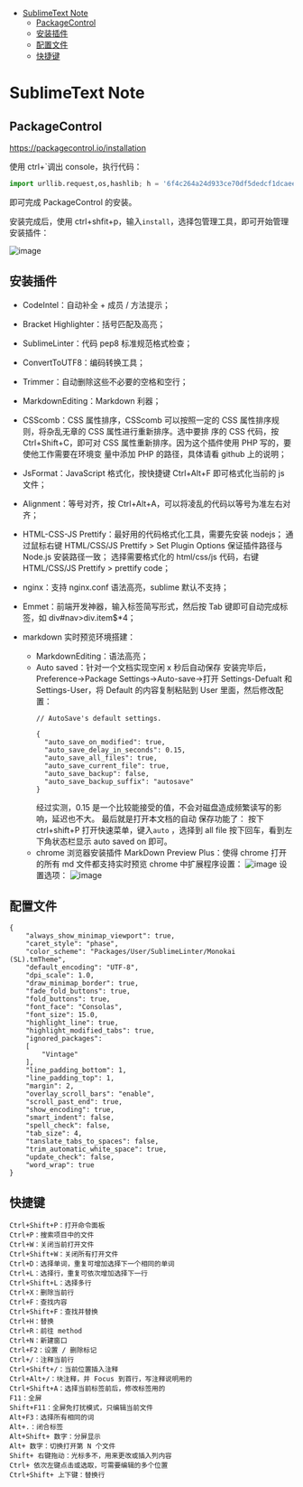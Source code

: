 - [SublimeText Note](#sublimetext-note)
	- [PackageControl](#packagecontrol)
	- [安装插件](#%E5%AE%89%E8%A3%85%E6%8F%92%E4%BB%B6)
	- [配置文件](#%E9%85%8D%E7%BD%AE%E6%96%87%E4%BB%B6)
	- [快捷键](#%E5%BF%AB%E6%8D%B7%E9%94%AE)

# SublimeText Note

## PackageControl

https://packagecontrol.io/installation

使用 ctrl+`调出 console，执行代码：
```python
import urllib.request,os,hashlib; h = '6f4c264a24d933ce70df5dedcf1dcaee' + 'ebe013ee18cced0ef93d5f746d80ef60'; pf = 'Package Control.sublime-package'; ipp = sublime.installed_packages_path(); urllib.request.install_opener( urllib.request.build_opener( urllib.request.ProxyHandler()) ); by = urllib.request.urlopen( 'http://packagecontrol.io/' + pf.replace(' ', '%20')).read(); dh = hashlib.sha256(by).hexdigest(); print('Error validating download (got %s instead of %s), please try manual install' % (dh, h)) if dh != h else open(os.path.join( ipp, pf), 'wb' ).write(by)
```
即可完成 PackageControl 的安装。

安装完成后，使用 ctrl+shfit+p，输入`install`，选择包管理工具，即可开始管理安装插件：

![image](http://img.cdn.firejq.com/jpg/2017/10/28/a46a273a72d3cd88ca192804ba01357a.jpg)

## 安装插件

- CodeIntel：自动补全 + 成员 / 方法提示；

- Bracket Highlighter：括号匹配及高亮；

- SublimeLinter：代码 pep8 标准规范格式检查；

- ConvertToUTF8：编码转换工具；

- Trimmer：自动删除这些不必要的空格和空行；

- MarkdownEditing：Markdown 利器；

- CSScomb：CSS 属性排序，CSScomb 可以按照一定的 CSS 属性排序规则，将杂乱无章的 CSS 属性进行重新排序。选中要排
序的 CSS 代码，按 Ctrl+Shift+C，即可对 CSS 属性重新排序。因为这个插件使用 PHP 写的，要使他工作需要在环境变
量中添加 PHP 的路径，具体请看 github 上的说明；

- JsFormat：JavaScript 格式化，按快捷键 Ctrl+Alt+F 即可格式化当前的 js 文件；

- Alignment：等号对齐，按 Ctrl+Alt+A，可以将凌乱的代码以等号为准左右对齐；

- HTML-CSS-JS Prettify：最好用的代码格式化工具，需要先安装 nodejs；
通过鼠标右键 HTML/CSS/JS Prettify > Set Plugin Options 保证插件路径与 Node.js 安装路径一致；
选择需要格式化的 html/css/js 代码，右键 HTML/CSS/JS Prettify > prettify code；

- nginx：支持 nginx.conf 语法高亮，sublime 默认不支持；

- Emmet：前端开发神器，输入标签简写形式，然后按 Tab 键即可自动完成标签，如 div#nav>div.item$*4；

- markdown 实时预览环境搭建：
  - MarkdownEditing：语法高亮；
  - Auto saved：针对一个文档实现空闲 x 秒后自动保存
    安装完毕后，Preference->Package Settings->Auto-save->打开 Settings-Defualt 和 Settings-User，将
    Default 的内容复制粘贴到 User 里面，然后修改配置：
    ```
    // AutoSave's default settings.

    {
      "auto_save_on_modified": true,
      "auto_save_delay_in_seconds": 0.15,
      "auto_save_all_files": true,
      "auto_save_current_file": true,
      "auto_save_backup": false,
      "auto_save_backup_suffix": "autosave"
    }
    ```
    经过实测，0.15 是一个比较能接受的值，不会对磁盘造成频繁读写的影响，延迟也不大。 最后就是打开本文档的自动
    保存功能了： 按下 ctrl+shift+P 打开快速菜单，键入`auto` ，选择到 all file 按下回车，看到左下角状态栏显示 auto
    saved on 即可。
  - chrome 浏览器安装插件 MarkDown Preview Plus：使得 chrome 打开的所有 md 文件都支持实时预览
chrome 中扩展程序设置：
    ![image](http://img.cdn.firejq.com/jpg/2017/10/28/73295d6f389fa01103433142428148d0.jpg)
    设置选项：
    ![image](http://img.cdn.firejq.com/jpg/2017/10/28/fc471eaeadbcbf67fd95beac8ee25265.jpg)

## 配置文件

```
{
	"always_show_minimap_viewport": true,
	"caret_style": "phase",
	"color_scheme": "Packages/User/SublimeLinter/Monokai (SL).tmTheme",
	"default_encoding": "UTF-8",
	"dpi_scale": 1.0,
	"draw_minimap_border": true,
	"fade_fold_buttons": true,
	"fold_buttons": true,
	"font_face": "Consolas",
	"font_size": 15.0,
	"highlight_line": true,
	"highlight_modified_tabs": true,
	"ignored_packages":
	[
		"Vintage"
	],
	"line_padding_bottom": 1,
	"line_padding_top": 1,
	"margin": 2,
	"overlay_scroll_bars": "enable",
	"scroll_past_end": true,
	"show_encoding": true,
	"smart_indent": false,
	"spell_check": false,
	"tab_size": 4,
	"tanslate_tabs_to_spaces": false,
	"trim_automatic_white_space": true,
	"update_check": false,
	"word_wrap": true
}

```

## 快捷键

```
Ctrl+Shift+P：打开命令面板
Ctrl+P：搜索项目中的文件
Ctrl+W：关闭当前打开文件
Ctrl+Shift+W：关闭所有打开文件
Ctrl+D：选择单词，重复可增加选择下一个相同的单词
Ctrl+L：选择行，重复可依次增加选择下一行
Ctrl+Shift+L：选择多行
Ctrl+X：删除当前行
Ctrl+F：查找内容
Ctrl+Shift+F：查找并替换
Ctrl+H：替换
Ctrl+R：前往 method
Ctrl+N：新建窗口
Ctrl+F2：设置 / 删除标记
Ctrl+/：注释当前行
Ctrl+Shift+/：当前位置插入注释
Ctrl+Alt+/：块注释，并 Focus 到首行，写注释说明用的
Ctrl+Shift+A：选择当前标签前后，修改标签用的
F11：全屏
Shift+F11：全屏免打扰模式，只编辑当前文件
Alt+F3：选择所有相同的词
Alt+.：闭合标签
Alt+Shift+ 数字：分屏显示
Alt+ 数字：切换打开第 N 个文件
Shift+ 右键拖动：光标多不，用来更改或插入列内容
Ctrl+ 依次左键点击或选取，可需要编辑的多个位置
Ctrl+Shift+ 上下键：替换行
```